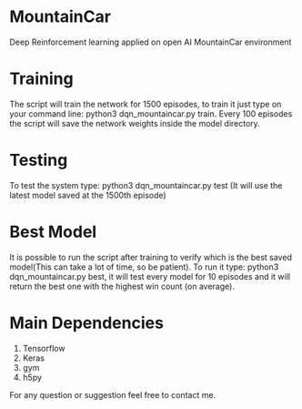 # MountainCar
Deep Reinforcement learning applied on open AI MountainCar environment

# Training
The script will train the network for 1500 episodes, to train it just type on your command line: python3 dqn_mountaincar.py train. Every 100 episodes the script will save the network weights inside the model directory.

# Testing
To test the system type: python3 dqn_mountaincar.py test (It will use the latest model saved at the 1500th episode)

# Best Model
It is possible to run the script after training to verify which is the best saved model(This can take a lot of time, so be patient). To run it type: python3 dqn_mountaincar.py best, it will test every model for 10 episodes and it will return the best one with the highest win count (on average).

# Main Dependencies
1. Tensorflow
2. Keras
3. gym
4. h5py

For any question or suggestion feel free to contact me.
